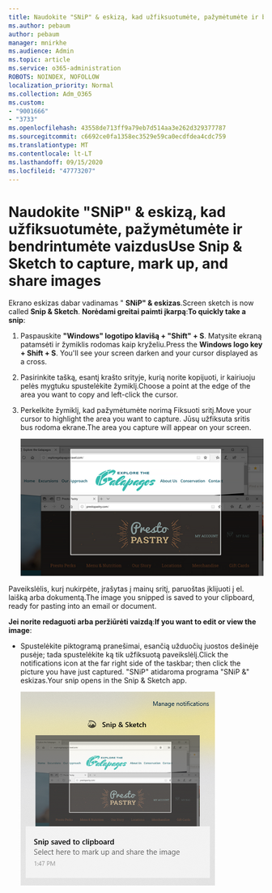 ```yaml
---
title: Naudokite "SNiP" & eskizą, kad užfiksuotumėte, pažymėtumėte ir bendrintumėte vaizdus
ms.author: pebaum
author: pebaum
manager: mnirkhe
ms.audience: Admin
ms.topic: article
ms.service: o365-administration
ROBOTS: NOINDEX, NOFOLLOW
localization_priority: Normal
ms.collection: Adm_O365
ms.custom:
- "9001666"
- "3733"
ms.openlocfilehash: 43558de713ff9a79eb7d514aa3e262d329377787
ms.sourcegitcommit: c6692ce0fa1358ec3529e59ca0ecdfdea4cdc759
ms.translationtype: MT
ms.contentlocale: lt-LT
ms.lasthandoff: 09/15/2020
ms.locfileid: "47773207"
---
```

# <a name="use-snip--sketch-to-capture-mark-up-and-share-images"></a><span data-ttu-id="8e428-102">Naudokite "SNiP" & eskizą, kad užfiksuotumėte, pažymėtumėte ir bendrintumėte vaizdus</span><span class="sxs-lookup"><span data-stu-id="8e428-102">Use Snip & Sketch to capture, mark up, and share images</span></span>

<span data-ttu-id="8e428-103">Ekrano eskizas dabar vadinamas " **SNiP" & eskizas**.</span><span class="sxs-lookup"><span data-stu-id="8e428-103">Screen sketch is now called **Snip & Sketch**.</span></span> <span data-ttu-id="8e428-104">**Norėdami greitai paimti įkarpą**:</span><span class="sxs-lookup"><span data-stu-id="8e428-104">**To quickly take a snip**:</span></span>

1. <span data-ttu-id="8e428-105">Paspauskite **"Windows" logotipo klavišą + "Shift" + S**. Matysite ekraną patamsėti ir žymiklis rodomas kaip kryželiu.</span><span class="sxs-lookup"><span data-stu-id="8e428-105">Press the **Windows logo key + Shift + S**. You'll see your screen darken and your cursor displayed as a cross.</span></span> 

2. <span data-ttu-id="8e428-106">Pasirinkite tašką, esantį krašto srityje, kurią norite kopijuoti, ir kairiuoju pelės mygtuku spustelėkite žymiklį.</span><span class="sxs-lookup"><span data-stu-id="8e428-106">Choose a point at the edge of the area you want to copy and left-click the cursor.</span></span> 

3. <span data-ttu-id="8e428-107">Perkelkite žymiklį, kad pažymėtumėte norimą Fiksuoti sritį.</span><span class="sxs-lookup"><span data-stu-id="8e428-107">Move your cursor to highlight the area you want to capture.</span></span> <span data-ttu-id="8e428-108">Jūsų užfiksuta sritis bus rodoma ekrane.</span><span class="sxs-lookup"><span data-stu-id="8e428-108">The area you capture will appear on your screen.</span></span>

   ![pažymėto žymėjimo vaizdas](media/snipone.png)

<span data-ttu-id="8e428-110">Paveikslėlis, kurį nukirpėte, įrašytas į mainų sritį, paruoštas įklijuoti į el. laišką arba dokumentą.</span><span class="sxs-lookup"><span data-stu-id="8e428-110">The image you snipped is saved to your clipboard, ready for pasting into an email or document.</span></span> 

<span data-ttu-id="8e428-111">**Jei norite redaguoti arba peržiūrėti vaizdą**:</span><span class="sxs-lookup"><span data-stu-id="8e428-111">**If you want to edit or view the image**:</span></span> 

- <span data-ttu-id="8e428-112">Spustelėkite piktogramą pranešimai, esančią užduočių juostos dešinėje pusėje; tada spustelėkite ką tik užfiksuotą paveikslėlį.</span><span class="sxs-lookup"><span data-stu-id="8e428-112">Click the notifications icon at the far right side of the taskbar; then click the picture you have just captured.</span></span> <span data-ttu-id="8e428-113">"SNiP" atidaroma programa "SNiP &" eskizas.</span><span class="sxs-lookup"><span data-stu-id="8e428-113">Your snip opens in the Snip & Sketch app.</span></span>

   ![paveikslėlio vaizdas, rodomas iškarpų programėlėje](media/sniptwo.png)
